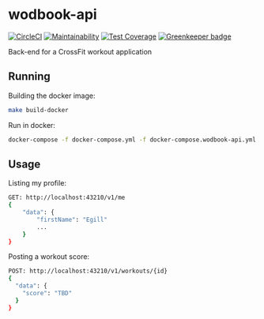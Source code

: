 # wodbook-api

[![CircleCI](https://circleci.com/gh/egilsster/wodbook-api/tree/master.svg?style=shield)](https://circleci.com/gh/egilsster/wodbook-api/tree/master)
[![Maintainability](https://api.codeclimate.com/v1/badges/9f204b79ad07c8a0344f/maintainability)](https://codeclimate.com/github/egilsster/wodbook-api/maintainability)
[![Test Coverage](https://api.codeclimate.com/v1/badges/9f204b79ad07c8a0344f/test_coverage)](https://codeclimate.com/github/egilsster/wodbook-api/test_coverage)
[![Greenkeeper badge](https://badges.greenkeeper.io/egilsster/wodbook-api.svg)](https://greenkeeper.io/)

Back-end for a CrossFit workout application

## Running

Building the docker image:

```sh
make build-docker
```

Run in docker:

```sh
docker-compose -f docker-compose.yml -f docker-compose.wodbook-api.yml up -d
```

## Usage

Listing my profile:

```sh
GET: http://localhost:43210/v1/me
{
    "data": {
        "firstName": "Egill"
        ...
    }
}
```

Posting a workout score:

```sh
POST: http://localhost:43210/v1/workouts/{id}
{
  "data": {
    "score": "TBD"
  }
}
```
